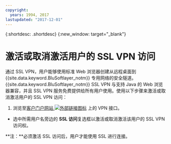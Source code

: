 ```yaml
---
copyright:
  years: 1994, 2017
lastupdated: "2017-12-01"
---
```


{:shortdesc: .shortdesc}
{:new_window: target="_blank"}

# 激活或取消激活用户的 SSL VPN 访问

通过 SSL VPN，用户能够使用标准 Web 浏览器创建从远程桌面到 {{site.data.keyword.BluSoftlayer_notm}} 专用网络的安全隧道。{{site.data.keyword.BluSoftlayer_notm}} SSL VPN 与支持 Java 的 Web 浏览器兼容，并且 SSL VPN 服务免费提供给所有用户使用。使用以下步骤来激活或取消激活用户的 SSL VPN 访问：

1. 浏览至[客户门户网站 ![外部链接图标](../../icons/launch-glyph.svg "外部链接图标")](https://control.softlayer.com/) 上的 VPN 接口。
* 选中所需用户名旁边的 **SSL 访问**复选框以激活或取消激活该用户的 SSL VPN 访问权。

**注：**必须激活 SSL 访问后，用户才能使用 SSL 进行连接。
